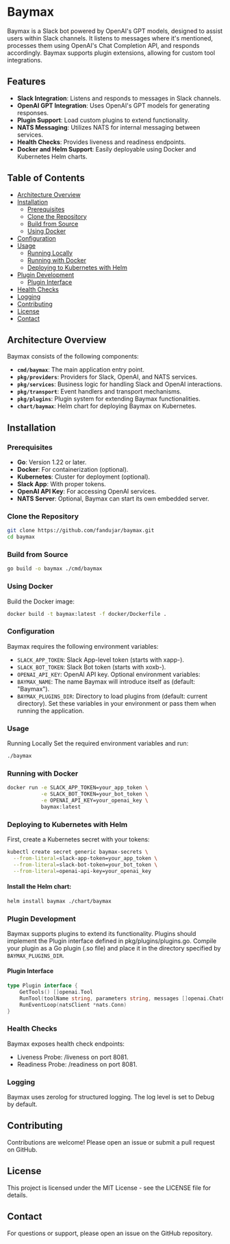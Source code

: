 # Baymax

Baymax is a Slack bot powered by OpenAI's GPT models, designed to assist users within Slack channels. It listens to messages where it's mentioned, processes them using OpenAI's Chat Completion API, and responds accordingly. Baymax supports plugin extensions, allowing for custom tool integrations.

## Features

- **Slack Integration**: Listens and responds to messages in Slack channels.
- **OpenAI GPT Integration**: Uses OpenAI's GPT models for generating responses.
- **Plugin Support**: Load custom plugins to extend functionality.
- **NATS Messaging**: Utilizes NATS for internal messaging between services.
- **Health Checks**: Provides liveness and readiness endpoints.
- **Docker and Helm Support**: Easily deployable using Docker and Kubernetes Helm charts.

## Table of Contents

- [Architecture Overview](#architecture-overview)
- [Installation](#installation)
  - [Prerequisites](#prerequisites)
  - [Clone the Repository](#clone-the-repository)
  - [Build from Source](#build-from-source)
  - [Using Docker](#using-docker)
- [Configuration](#configuration)
- [Usage](#usage)
  - [Running Locally](#running-locally)
  - [Running with Docker](#running-with-docker)
  - [Deploying to Kubernetes with Helm](#deploying-to-kubernetes-with-helm)
- [Plugin Development](#plugin-development)
  - [Plugin Interface](#plugin-interface)
- [Health Checks](#health-checks)
- [Logging](#logging)
- [Contributing](#contributing)
- [License](#license)
- [Contact](#contact)

## Architecture Overview

Baymax consists of the following components:

- **`cmd/baymax`**: The main application entry point.
- **`pkg/providers`**: Providers for Slack, OpenAI, and NATS services.
- **`pkg/services`**: Business logic for handling Slack and OpenAI interactions.
- **`pkg/transport`**: Event handlers and transport mechanisms.
- **`pkg/plugins`**: Plugin system for extending Baymax functionalities.
- **`chart/baymax`**: Helm chart for deploying Baymax on Kubernetes.

## Installation

### Prerequisites

- **Go**: Version 1.22 or later.
- **Docker**: For containerization (optional).
- **Kubernetes**: Cluster for deployment (optional).
- **Slack App**: With proper tokens.
- **OpenAI API Key**: For accessing OpenAI services.
- **NATS Server**: Optional, Baymax can start its own embedded server.

### Clone the Repository

```bash
git clone https://github.com/fandujar/baymax.git
cd baymax
```

### Build from Source
```bash
go build -o baymax ./cmd/baymax
```

### Using Docker
Build the Docker image:

```bash
docker build -t baymax:latest -f docker/Dockerfile .
```

### Configuration
Baymax requires the following environment variables:

- `SLACK_APP_TOKEN`: Slack App-level token (starts with xapp-).
- `SLACK_BOT_TOKEN`: Slack Bot token (starts with xoxb-).
- `OPENAI_API_KEY`: OpenAI API key.
Optional environment variables:
- `BAYMAX_NAME`: The name Baymax will introduce itself as (default: "Baymax").
- `BAYMAX_PLUGINS_DIR`: Directory to load plugins from (default: current directory).
Set these variables in your environment or pass them when running the application.

### Usage
Running Locally
Set the required environment variables and run:

```bash
./baymax
```

### Running with Docker
```bash
docker run -e SLACK_APP_TOKEN=your_app_token \
           -e SLACK_BOT_TOKEN=your_bot_token \
           -e OPENAI_API_KEY=your_openai_key \
           baymax:latest
```

### Deploying to Kubernetes with Helm
First, create a Kubernetes secret with your tokens:

```bash
kubectl create secret generic baymax-secrets \
  --from-literal=slack-app-token=your_app_token \
  --from-literal=slack-bot-token=your_bot_token \
  --from-literal=openai-api-key=your_openai_key
```

#### Install the Helm chart:

```bash
helm install baymax ./chart/baymax
```

### Plugin Development
Baymax supports plugins to extend its functionality. Plugins should implement the Plugin interface defined in pkg/plugins/plugins.go. Compile your plugin as a Go plugin (.so file) and place it in the directory specified by `BAYMAX_PLUGINS_DIR`.

#### Plugin Interface
```go
type Plugin interface {
    GetTools() []openai.Tool
    RunTool(toolName string, parameters string, messages []openai.ChatCompletionMessage, tools []openai.Tool) (string, error)
    RunEventLoop(natsClient *nats.Conn)
}
```

### Health Checks
Baymax exposes health check endpoints:

- Liveness Probe: /liveness on port 8081.
- Readiness Probe: /readiness on port 8081.

### Logging
Baymax uses zerolog for structured logging. The log level is set to Debug by default.

## Contributing
Contributions are welcome! Please open an issue or submit a pull request on GitHub.

## License
This project is licensed under the MIT License - see the LICENSE file for details.

## Contact
For questions or support, please open an issue on the GitHub repository.